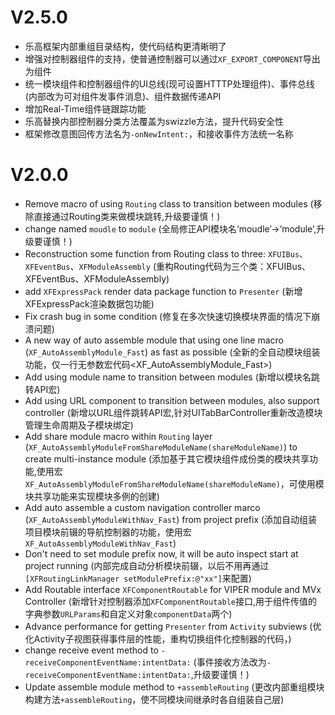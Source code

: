 # V2.5.0
- 乐高框架内部重组目录结构，使代码结构更清晰明了
- 增强对控制器组件的支持，使普通控制器可以通过`XF_EXPORT_COMPONENT`导出为组件
- 统一模块组件和控制器组件的UI总线(现可设置HTTTP处理组件)、事件总线(内部改为可对组件发事件消息)、组件数据传递API
- 增加Real-Time组件链跟踪功能
- 乐高替换内部控制器分类方法覆盖为swizzle方法，提升代码安全性
- 框架修改意图回传方法名为`-onNewIntent:`，和接收事件方法统一名称


# V2.0.0
- Remove macro of using `Routing` class to transition between modules (移除直接通过Routing类来做模块跳转,升级要谨慎！)
- change named `moudle` to `module` (全局修正API模块名‘moudle’->‘module’,升级要谨慎！)
- Reconstruction some function from Routing class to three: `XFUIBus`、`XFEventBus`、`XFModuleAssembly` (重构Routing代码为三个类：XFUIBus、XFEventBus、XFModuleAssembly)
- add `XFExpressPack` render data package function to `Presenter` (新增XFExpressPack渲染数据包功能)
- Fix crash bug in some condition (修复在多次快速切换模块界面的情况下崩溃问题)
- A new way of auto assemble module that using one line macro (`XF_AutoAssemblyModule_Fast`) as fast as possible (全新的全自动模块组装功能，仅一行无参数宏代码<XF_AutoAssemblyModule_Fast>)
- Add using module name to transition between modules (新增以模块名跳转API宏)
- Add using URL component to transition between modules, also support controller (新增以URL组件跳转API宏,针对UITabBarController重新改造模块管理生命周期及子模块绑定)
- Add share module macro within `Routing` layer (`XF_AutoAssemblyModuleFromShareModuleName(shareModuleName)`) to create multi-instance module (添加基于其它模块组件成份类的模块共享功能,使用宏`XF_AutoAssemblyModuleFromShareModuleName(shareModuleName)`，可使用模块共享功能来实现模块多例的创建)
- Add auto assemble a custom navigation controller marco (`XF_AutoAssemblyModuleWithNav_Fast`) from project prefix (添加自动组装项目模块前辍的导航控制器的功能，使用宏`XF_AutoAssemblyModuleWithNav_Fast`)
- Don't need to set module prefix now, it will be auto inspect start at project running (内部完成自动分析模块前辍，以后不用再通过`[XFRoutingLinkManager setModulePrefix:@"xx"]`来配置)
- Add Routable interface `XFComponentRoutable` for VIPER module and MVx Controller (新增针对控制器添加`XFComponentRoutable`接口,用于组件传值的字典参数`URLParams`和自定义对象`componentData`两个)
- Advance performance for getting `Presenter` from `Activity` subviews (优化Activity子视图获得事件层的性能，重构切换组件化控制器的代码，)
- change receive event method to `-receiveComponentEventName:intentData:` (事件接收方法改为`-receiveComponentEventName:intentData:`,升级要谨慎！)
- Update assemble module method to `+assembleRouting` (更改内部重组模块构建方法`+assembleRouting`，使不同模块间继承时各自组装自己层)
